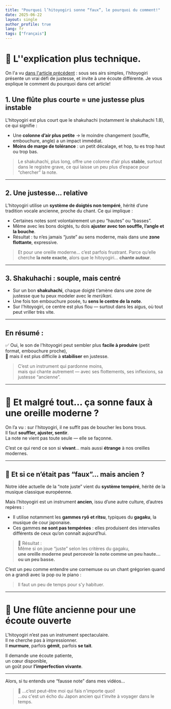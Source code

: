 ```yaml
---
title: "Pourquoi l’hitoyogiri sonne “faux”, le pourquoi du comment!"
date: 2025-06-22
layout: single
author_profile: true
lang: fr
tags: ["français"]
---
```

# 🎐 L''explication plus technique. 

On l'a vu [dans l'article précédent](/sonne-faux-partie1/) : sous ses airs simples, l'hitoyogiri présente un vrai défi de justesse, et invite à une écoute différente.
Je vous explique le comment du pourquoi dans cet article!

## 1. Une flûte plus courte = une justesse plus instable

L'hitoyogiri est plus court que le shakuhachi (notamment le shakuhachi 1.8), ce qui signifie :

- Une **colonne d’air plus petite** → le moindre changement (souffle, embouchure, angle) a un impact immédiat.
- **Moins de marge de tolérance** : un petit décalage, et hop, tu es trop haut ou trop bas.

> Le shakuhachi, plus long, offre une colonne d’air plus **stable**, surtout dans le registre grave, ce qui laisse un peu plus d’espace pour “chercher” la note.

---

## 2. Une justesse… relative

L’hitoyogiri utilise un **système de doigtés non tempéré**, hérité d’une tradition vocale ancienne, proche du chant. Ce qui implique :

- Certaines notes sont volontairement un peu “hautes” ou “basses”.
- Même avec les bons doigtés, tu dois **ajuster avec ton souffle, l’angle et la bouche**.
- Résultat : tu n’es jamais “juste” au sens moderne, mais dans une **zone flottante**, expressive.

> Et pour une oreille moderne… c’est parfois frustrant. Parce qu’elle cherche **la note exacte**, alors que le hitoyogiri… **chante autour**.

---

## 3. Shakuhachi : souple, mais centré

- Sur un bon **shakuhachi**, chaque doigté t’amène dans une zone de justesse que tu peux modeler avec le *meri/kari*.
- Une fois ton embouchure posée, tu **sens le centre de la note**.
- Sur l'hitoyogiri, ce centre est plus flou — surtout dans les aigus, où tout peut vriller très vite.

---

## En résumé :

✅ Oui, le son de l'hitoyogiri peut sembler plus **facile à produire** (petit format, embouchure proche),  
🚫 mais il est plus difficile à **stabiliser** en justesse.

> C’est un instrument qui pardonne moins,  
> mais qui chante autrement — avec ses flottements, ses inflexions, sa justesse “ancienne”.

---

# 🎵 Et malgré tout… ça sonne faux à une oreille moderne ?

On l’a vu : sur l'hitoyogiri, il ne suffit pas de boucher les bons trous.  
Il faut **souffler, ajuster, sentir**.  
La note ne vient pas toute seule — elle se façonne.

C’est ce qui rend ce son si **vivant**… mais aussi **étrange** à nos oreilles modernes.

---

## 🎼 Et si ce n’était pas “faux”… mais ancien ?

Notre idée actuelle de la “note juste” vient du **système tempéré**, hérité de la musique classique européenne.

Mais l’hitoyogiri est un instrument **ancien**, issu d’une autre culture, d’autres repères :

- Il utilise notamment les **gammes ryō et ritsu**, typiques du **gagaku**, la musique de cour japonaise.
- Ces gammes **ne sont pas tempérées** : elles produisent des intervalles différents de ceux qu’on connaît aujourd’hui.

> 🎵 Résultat :  
> Même si on joue “juste” selon les critères du gagaku,  
> **une oreille moderne peut percevoir la note comme un peu haute… ou un peu basse.**

C’est un peu comme entendre une cornemuse ou un chant grégorien quand on a grandi avec la pop ou le piano :

> Il faut un peu de temps pour s'y habituer.

---

# 🌿 Une flûte ancienne pour une écoute ouverte

L'hitoyogiri n’est pas un instrument spectaculaire.  
Il ne cherche pas à impressionner.  
Il **murmure**, parfois **gémit**, parfois **se tait**.

Il demande une écoute patiente,  
un cœur disponible,  
un goût pour **l’imperfection vivante**.

---

Alors, si tu entends une “fausse note” dans mes vidéos…

> 🎐 …c’est peut-être moi qui fais n'importe quoi!  
> …ou c'est un écho du Japon ancien qui t'invite à voyager dans le temps.
